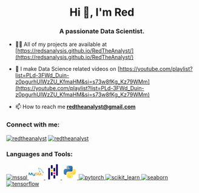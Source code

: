 <h1 align="center">Hi 👋, I'm Red</h1>
<h3 align="center">A passionate Data Scientist.</h3>



- 👨‍💻 All of my projects are available at [https://redsanalysis.github.io/RedTheAnalyst/](https://redsanalysis.github.io/RedTheAnalyst/)

- 📝 I make Data Science related videos on [https://youtube.com/playlist?list=PLd-3FWd_Duin-z0pgurhUlWzZU_KfmaHM&si=s73w8fKg_Kz79WMm](https://youtube.com/playlist?list=PLd-3FWd_Duin-z0pgurhUlWzZU_KfmaHM&si=s73w8fKg_Kz79WMm)

- 📫 How to reach me **redtheanalyst@gmail.com**

<h3 align="left">Connect with me:</h3>
<p align="left">
<a href="https://linkedin.com/in/redtheanalyst" target="blank"><img align="center" src="https://raw.githubusercontent.com/rahuldkjain/github-profile-readme-generator/master/src/images/icons/Social/linked-in-alt.svg" alt="redtheanalyst" height="30" width="40" /></a>
<a href="https://instagram.com/redtheanalyst" target="blank"><img align="center" src="https://raw.githubusercontent.com/rahuldkjain/github-profile-readme-generator/master/src/images/icons/Social/instagram.svg" alt="redtheanalyst" height="30" width="40" /></a>
</p>

<h3 align="left">Languages and Tools:</h3>
<p align="left"> <a href="https://www.microsoft.com/en-us/sql-server" target="_blank" rel="noreferrer"> <img src="https://www.svgrepo.com/show/303229/microsoft-sql-server-logo.svg" alt="mssql" width="40" height="40"/> </a> <a href="https://www.mysql.com/" target="_blank" rel="noreferrer"> <img src="https://raw.githubusercontent.com/devicons/devicon/master/icons/mysql/mysql-original-wordmark.svg" alt="mysql" width="40" height="40"/> </a> <a href="https://pandas.pydata.org/" target="_blank" rel="noreferrer"> <img src="https://raw.githubusercontent.com/devicons/devicon/2ae2a900d2f041da66e950e4d48052658d850630/icons/pandas/pandas-original.svg" alt="pandas" width="40" height="40"/> </a> <a href="https://www.python.org" target="_blank" rel="noreferrer"> <img src="https://raw.githubusercontent.com/devicons/devicon/master/icons/python/python-original.svg" alt="python" width="40" height="40"/> </a> <a href="https://pytorch.org/" target="_blank" rel="noreferrer"> <img src="https://www.vectorlogo.zone/logos/pytorch/pytorch-icon.svg" alt="pytorch" width="40" height="40"/> </a> <a href="https://scikit-learn.org/" target="_blank" rel="noreferrer"> <img src="https://upload.wikimedia.org/wikipedia/commons/0/05/Scikit_learn_logo_small.svg" alt="scikit_learn" width="40" height="40"/> </a> <a href="https://seaborn.pydata.org/" target="_blank" rel="noreferrer"> <img src="https://seaborn.pydata.org/_images/logo-mark-lightbg.svg" alt="seaborn" width="40" height="40"/> </a> <a href="https://www.tensorflow.org" target="_blank" rel="noreferrer"> <img src="https://www.vectorlogo.zone/logos/tensorflow/tensorflow-icon.svg" alt="tensorflow" width="40" height="40"/> </a> </p>

